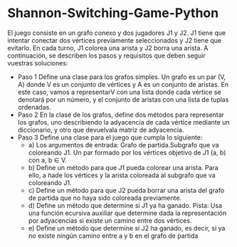 # Shannon-Switching-Game-Python

El juego consiste en un grafo conexo y dos jugadores J1 y J2. J1 tiene que intentar conectar dos vértices previamente seleccionados y J2 tiene que evitarlo. En cada turno, J1 colorea una arista y J2 borra una arista. A continuación, se describen los pasos y requisitos que deben seguir vuestras soluciones:

- Paso 1 Define una clase para los grafos simples. Un grafo es un par (V, A) donde V es un conjunto de vértices y A es un conjunto de aristas. En este caso, vamos a representarV con una lista donde cada vértice se denotará por un número, y el conjunto de aristas con una lista de tuplas ordenadas.
- Paso 2 En la clase de los grafos, define dos métodos para representar los grafos, uno describiendo la adyacencia de cada vértice mediante un diccionario, y otro que devuelvala matriz de adyacencia.
- Paso 3 Define una clase para el juego que cumpla lo siguiente:
  - a) Los argumentos de entrada: Grafo de partida.Subgrafo que va coloreando J1. Un par formado por los vértices objetivo de J1 (a, b) con a, b ∈ V.
  - b) Define un método para que J1 pueda colorear una arista. Para ello, a ̃nade los vértices y la arista coloreada al subgrafo que va coloreando J1.
  - c) Define un método para que J2 pueda borrar una arista del grafo de partida que no haya sido coloreada previamente.
  - d) Define un método que determine si J1 ya ha ganado. Pista: Usa una función ecursiva auxiliar que determine dada la representación por adyacencias si existe un camino entre dos vértices.
  - e) Define un método que determine si J2 ha ganado, es decir, si ya no existe ningún camino entre a y b en el grafo de partida
